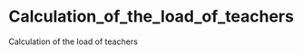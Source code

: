 Calculation_of_the_load_of_teachers
===================================

Calculation of the load of teachers
